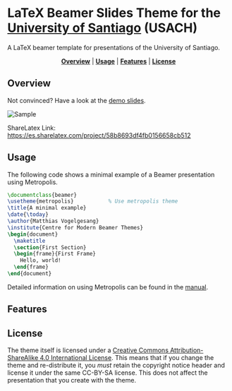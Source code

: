 # LaTeX Beamer Slides Theme for the [University of Santiago](http://www.usach.cl/) (USACH)
A LaTeX beamer template for presentations of the University of Santiago.
<p align="center">
<b><a href="#overview">Overview</a></b>
|
<b><a href="#usage">Usage</a></b>
|
<b><a href="#features">Features</a></b>
|
<b><a href="#license">License</a></b>
</p>

## Overview
Not convinced? Have a look at the [demo slides][].

![Sample](https://github.com/gmartinezramirez/Beamer-Template-USACH/blob/master/beamer-usach-theme-collage.png)

ShareLatex Link: https://es.sharelatex.com/project/58b8693df4fb0156658cb512

## Usage
The following code shows a minimal example of a Beamer presentation using
Metropolis.

```latex
\documentclass{beamer}
\usetheme{metropolis}           % Use metropolis theme
\title{A minimal example}
\date{\today}
\author{Matthias Vogelgesang}
\institute{Centre for Modern Beamer Themes}
\begin{document}
  \maketitle
  \section{First Section}
  \begin{frame}{First Frame}
    Hello, world!
  \end{frame}
\end{document}
```
Detailed information on using Metropolis can be found in the [manual][].

## Features

## License

The theme itself is licensed under a [Creative Commons Attribution-ShareAlike
4.0 International License](http://creativecommons.org/licenses/by-sa/4.0/). This
means that if you change the theme and re-distribute it, you *must* retain the
copyright notice header and license it under the same CC-BY-SA license. This
does not affect the presentation that you create with the theme.


[demo slides]: http://mirrors.ctan.org/macros/latex/contrib/beamer-contrib/themes/metropolis/demo/demo.pdf
[manual]: http://mirrors.ctan.org/macros/latex/contrib/beamer-contrib/themes/metropolis/doc/metropolistheme.pdf
[CTAN]: http://ctan.org/pkg/beamertheme-metropolis
